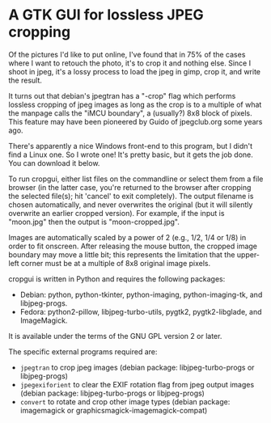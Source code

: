 # A GTK GUI for lossless JPEG cropping

Of the pictures I'd like to put online, I've found that in 75% of the cases
where I want to retouch the photo, it's to crop it and nothing else. Since I
shoot in jpeg, it's a lossy process to load the jpeg in gimp, crop it, and
write the result.

It turns out that debian's jpegtran has a "-crop" flag which performs lossless
cropping of jpeg images as long as the crop is to a multiple of what the
manpage calls the "iMCU boundary", a (usually?) 8x8 block of pixels. This
feature may have been pioneered by Guido of jpegclub.org some years ago.

There's apparently a nice Windows front-end to this program, but I didn't find
a Linux one. So I wrote one! It's pretty basic, but it gets the job done. You
can download it below.

To run cropgui, either list files on the commandline or select them from a file
browser (in the latter case, you're returned to the browser after cropping the
selected file(s); hit 'cancel' to exit completely). The output filename is
chosen automatically, and never overwrites the original (but it will silently
overwrite an earlier cropped version). For example, if the input is "moon.jpg"
then the output is "moon-cropped.jpg".

Images are automatically scaled by a power of 2 (e.g., 1/2, 1/4 or 1/8) in
order to fit onscreen. After releasing the mouse button, the cropped image
boundary may move a little bit; this represents the limitation that the
upper-left corner must be at a multiple of 8x8 original image pixels.

cropgui is written in Python and requires the following packages:
 * Debian: python, python-tkinter, python-imaging, python-imaging-tk,
   and libjpeg-progs.
 * Fedora: python2-pillow, libjpeg-turbo-utils, pygtk2,
   pygtk2-libglade, and ImageMagick.

It is available under the terms of the GNU GPL version 2 or later.

The specific external programs required are:
 * `jpegtran` to crop jpeg images (debian package: libjpeg-turbo-progs or libjpeg-progs)
 * `jpegexiforient` to clear the EXIF rotation flag from jpeg output images (debian package: libjpeg-turbo-progs or libjpeg-progs)
 * `convert` to rotate and crop other image types (debian package: imagemagick or graphicsmagick-imagemagick-compat)
